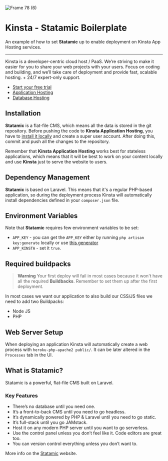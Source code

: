 ![Frame 78 (6)](https://user-images.githubusercontent.com/2342458/194182219-586adce1-9fa5-456f-bc8b-79624adfa21e.png)
# Kinsta - Statamic Boilerplate

An example of how to set **Statamic** up to enable deployment on Kinsta App Hosting services.

---
Kinsta is a developer-centric cloud host / PaaS. We’re striving to make it easier for you to share your web projects with your users. Focus on coding and building, and we’ll take care of deployment and provide fast, scalable hosting. + 24/7 expert-only support.

- [Start your free trial](https://kinsta.com/signup/?product_type=app-db)
- [Application Hosting](https://kinsta.com/application-hosting)
- [Database Hosting](https://kinsta.com/database-hosting)

## Installation
**Statamic** is a flat-file CMS, which means all the data is stored in the git repository. Before pushing the code to **Kinsta Application Hosting**, you have to [install it locally](https://statamic.dev/installing) and create a super user account. After doing this, commit and push all the changes to the repository.

Remember that **Kinsta Application Hosting** works best for stateless applications, which means that it will be best to work on your content locally and use **Kinsta** just to serve the website to users.

## Dependency Management
**Statamic** is based on Laravel. This means that it's a regular PHP-based application, so during the deployment process Kinsta will automatically install dependencies defined in your `composer.json` file.

## Environment Variables
Note that **Statamic** requires few environment variables to be set:
- `APP_KEY` - you can get the `APP_KEY` either by running `php artisan key:generate` locally or use [this generator](https://generate-random.org/laravel-key-generator)
- `APP_KINSTA` - set it `true`.

## Required buildpacks
> **Warning**
> Your first deploy will fail in most cases because it won't have all the required **Buildbacks**. Remember to set them up after the first deployment.

In most cases we want our application to also build our CSS/JS files we need to add two Buildpacks:
- Node JS
- PHP

## Web Server Setup
When deploying an application Kinsta will automatically create a web process with `heroku-php-apache2 public/`. It can be later altered in the `Processes` tab in the UI.

## What is Statamic?
Statamic is a powerful, flat-file CMS built on Laravel.

### Key Features
- There’s no database until you need one.
- It’s a front-to-back CMS until you need to go headless.
- It’s dynamically powered by PHP & Laravel until you need to go static.
- It’s full-stack until you go JAMstack.
- Host it on any modern PHP server until you want to go serverless.
- Use the control panel unless you don’t feel like it. Code editors are great too.
- You can version control everything unless you don’t want to.

More info on the [Statamic](https://statamic.com/) website.
